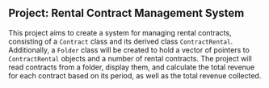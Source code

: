 ## Project: Rental Contract Management System

This project aims to create a system for managing rental contracts, consisting of a `Contract` class and its derived class `ContractRental`. Additionally, a `Folder` class will be created to hold a vector of pointers to `ContractRental` objects and a number of rental contracts. The project will read contracts from a folder, display them, and calculate the total revenue for each contract based on its period, as well as the total revenue collected.
